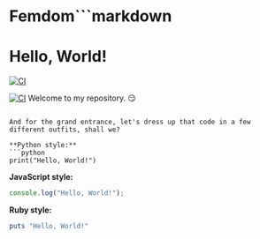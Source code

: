 # Femdom```markdown
# Hello, World!
[![CI](https://github.com/Femdom821/Femdom/actions/workflows/blank.yml/badge.svg)](https://github.com/Femdom821/Femdom/actions/workflows/blank.yml)

[![CI](https://github.com/Ascfruit/Femdom/actions/workflows/blank.yml/badge.svg?branch=main)](https://github.com/Ascfruit/Femdom/actions/workflows/blank.yml)
Welcome to my repository. 😏

```

And for the grand entrance, let's dress up that code in a few different outfits, shall we?

**Python style:**
```python
print("Hello, World!")
```

**JavaScript style:**
```javascript
console.log("Hello, World!");
```

**Ruby style:**
```ruby
puts "Hello, World!"
```
